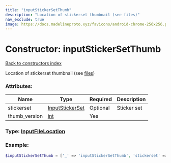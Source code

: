 ```yaml
---
title: "inputStickerSetThumb"
description: "Location of stickerset thumbnail (see files)"
nav_exclude: true
image: https://docs.madelineproto.xyz/favicons/android-chrome-256x256.png
---
```

# Constructor: inputStickerSetThumb  
[Back to constructors index](index.md)



Location of stickerset thumbnail (see [files](https://core.telegram.org/api/files))

### Attributes:

| Name     |    Type       | Required | Description |
|----------|---------------|----------|-------------|
|stickerset|[InputStickerSet](../types/InputStickerSet.md) | Optional|Sticker set|
|thumb\_version|[int](../types/int.md) | Yes|



### Type: [InputFileLocation](../types/InputFileLocation.md)


### Example:

```php
$inputStickerSetThumb = ['_' => 'inputStickerSetThumb', 'stickerset' => InputStickerSet, 'thumb_version' => int];
```  
